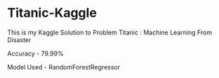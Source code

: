# Titanic-Kaggle
This is my Kaggle Solution to Problem Titanic : Machine Learning From Disaster

Accuracy - 79.99%

Model Used - RandomForestRegressor 
